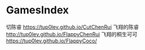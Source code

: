 # GamesIndex
切陈睿 https://tup0lev.github.io/CutChenRui
飞翔的陈睿 http://tup0lev.github.io/FlappyChenRui
飞翔的桐生可可 https://tup0lev.github.io/FlappyCoco/
